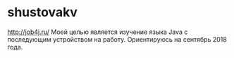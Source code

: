 # shustovakv
http://job4j.ru/
Моей целью является изучение языка Java с последующим устройством на работу.
Ориентируюсь на сентябрь 2018 года.
